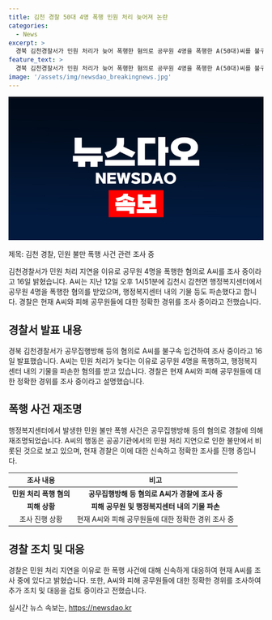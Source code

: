 ```yaml
---
title: 김천 경찰 50대 4명 폭행 민원 처리 늦어져 논란
categories:
  - News
excerpt: >
  경북 김천경찰서가 민원 처리가 늦어 폭행한 혐의로 공무원 4명을 폭행한 A(50대)씨를 불구속 입건해 조사 중. A씨는 지난 12일 김천시 행정복지센터에서 공무원을 폭행하고 기물을 파손한 혐의. 경찰은 정확한 경위를 조사 중이라고 전했다. A씨는 민원 처리 지연으로 분노하여 행동한 것으로 추정된다.
feature_text: >
  경북 김천경찰서가 민원 처리가 늦어 폭행한 혐의로 공무원 4명을 폭행한 A(50대)씨를 불구속 입건해 조사 중. A씨는 지난 12일 김천시 행정복지센터에서 공무원을 폭행하고 기물을 파손한 혐의. 경찰은 정확한 경위를 조사 중이라고 전했다. A씨는 민원 처리 지연으로 분노하여 행동한 것으로 추정된다.
image: '/assets/img/newsdao_breakingnews.jpg'
---
```


<p><img src="/assets/img/newsdao_breakingnews.jpg" alt="koreaapp 속보" /></p>

<p>제목: 김천 경찰, 민원 불만 폭행 사건 관련 조사 중</p>

<p>김천경찰서가 민원 처리 지연을 이유로 공무원 4명을 폭행한 혐의로 A씨를 조사 중이라고 16일 밝혔습니다. A씨는 지난 12일 오후 1시51분에 김천시 감천면 행정복지센터에서 공무원 4명을 폭행한 혐의를 받았으며, 행정복지센터 내의 기물 등도 파손했다고 합니다. 경찰은 현재 A씨와 피해 공무원들에 대한 정확한 경위를 조사 중이라고 전했습니다.</p>

<p data-ke-size="size16"></p>

<h2 data-ke-size="size26">경찰서 발표 내용</h2>

<p data-ke-size="size16">경북 김천경찰서가 공무집행방해 등의 혐의로 A씨를 불구속 입건하여 조사 중이라고 16일 발표했습니다. A씨는 민원 처리가 늦다는 이유로 공무원 4명을 폭행하고, 행정복지센터 내의 기물을 파손한 혐의를 받고 있습니다. 경찰은 현재 A씨와 피해 공무원들에 대한 정확한 경위를 조사 중이라고 설명했습니다.</p>

<h2 data-ke-size="size26">폭행 사건 재조명</h2>

<p data-ke-size="size16">행정복지센터에서 발생한 민원 불만 폭행 사건은 공무집행방해 등의 혐의로 경찰에 의해 재조명되었습니다. A씨의 행동은 공공기관에서의 민원 처리 지연으로 인한 불만에서 비롯된 것으로 보고 있으며, 현재 경찰은 이에 대한 신속하고 정확한 조사를 진행 중입니다.</p>

<table>
<thead>
    <tr>
        <th style="text-align: center;">조사 내용</th>
        <th style="text-align: center;">비고</th>
    </tr>
</thead>
<tbody>
    <tr>
        <td style="text-align: center; height: 17px;"><b>민원 처리 폭행 혐의</b></td>
        <td style="text-align: center; height: 17px;"><b>공무집행방해 등 혐의로 A씨가 경찰에 조사 중</b></td>
    </tr>
    <tr>
        <td style="text-align: center;"><b>피해 상황</b></td>
        <td style="text-align: center;"><b>피해 공무원 및 행정복지센터 내의 기물 파손</b></td>
    </tr>
    <tr>
        <td style="text-align: center;">조사 진행 상황</td>
        <td style="text-align: center;">현재 A씨와 피해 공무원들에 대한 정확한 경위 조사 중</td>
    </tr>
</tbody>
</table>

<p data-ke-size="size16"></p>

<h2 data-ke-size="size26">경찰 조치 및 대응</h2>

<p data-ke-size="size16">경찰은 민원 처리 지연을 이유로 한 폭행 사건에 대해 신속하게 대응하여 현재 A씨를 조사 중에 있다고 밝혔습니다. 또한, A씨와 피해 공무원들에 대한 정확한 경위를 조사하여 추가 조치 및 대응을 검토 중이라고 전했습니다.</p>
실시간 뉴스 속보는, <a href="https://newsdao.kr" rel="dofollow">https://newsdao.kr</a>


